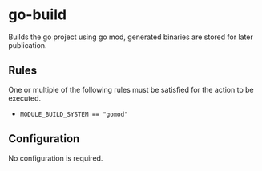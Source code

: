 # go-build

Builds the go project using go mod, generated binaries are stored for later publication.


## Rules

One or multiple of the following rules must be satisfied for the action to be executed.

- `MODULE_BUILD_SYSTEM == "gomod"`

## Configuration


No configuration is required.
